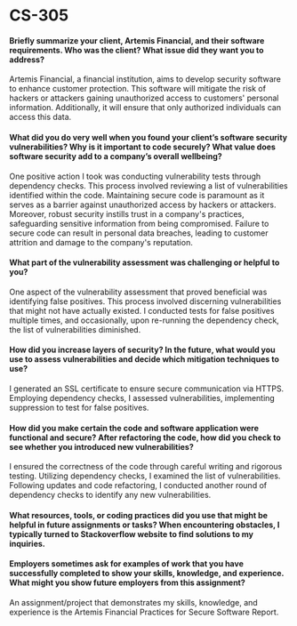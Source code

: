 # CS-305

<h4>Briefly summarize your client, Artemis Financial, and their software requirements. Who was the client? What issue did they want you to address?</h4>
Artemis Financial, a financial institution, aims to develop security software to enhance customer protection. This software will mitigate the risk of hackers or attackers gaining unauthorized access to customers' personal information. Additionally, it will ensure that only authorized individuals can access this data.
<h4>What did you do very well when you found your client’s software security vulnerabilities? Why is it important to code securely? What value does software security add to a company’s overall wellbeing?</h4>
One positive action I took was conducting vulnerability tests through dependency checks. This process involved reviewing a list of vulnerabilities identified within the code. Maintaining secure code is paramount as it serves as a barrier against unauthorized access by hackers or attackers. Moreover, robust security instills trust in a company's practices, safeguarding sensitive information from being compromised. Failure to secure code can result in personal data breaches, leading to customer attrition and damage to the company's reputation.
<h4>What part of the vulnerability assessment was challenging or helpful to you?</h4>
One aspect of the vulnerability assessment that proved beneficial was identifying false positives. This process involved discerning vulnerabilities that might not have actually existed. I conducted tests for false positives multiple times, and occasionally, upon re-running the dependency check, the list of vulnerabilities diminished.
<h4>How did you increase layers of security? In the future, what would you use to assess vulnerabilities and decide which mitigation techniques to use?</h4>
I generated an SSL certificate to ensure secure communication via HTTPS. Employing dependency checks, I assessed vulnerabilities, implementing suppression to test for false positives.
<h4>How did you make certain the code and software application were functional and secure? After refactoring the code, how did you check to see whether you introduced new vulnerabilities?</h4>
I ensured the correctness of the code through careful writing and rigorous testing. Utilizing dependency checks, I examined the list of vulnerabilities. Following updates and code refactoring, I conducted another round of dependency checks to identify any new vulnerabilities.
<h4>What resources, tools, or coding practices did you use that might be helpful in future assignments or tasks?
When encountering obstacles, I typically turned to Stackoverflow website to find solutions to my inquiries.</h4>
<h4>Employers sometimes ask for examples of work that you have successfully completed to show your skills, knowledge, and experience. What might you show future employers from this assignment?</h4>
An assignment/project that demonstrates my skills, knowledge, and experience is the Artemis Financial Practices for Secure Software Report.
